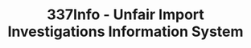 ---
layout: default
bigquery: https://console.cloud.google.com/bigquery?p=patents-public-data&d=usitc_investigations&page=dataset&project=sheets-management-319211
citation: US International Trade Commission 337Info Unfair Import Investigations Information
  System
contributors: US International Trade Comission
cost: None
description: US International Trade Commission 337Info Unfair Import Investigations
  Information System contains data on investigations done under Section 337. Section
  337 declares the infringement of certain statutory intellectual property rights
  and other forms of unfair competition in import trade to be unlawful practices.
  Most Section 337 investigations involve allegations of patent or registered trademark
  infringement.
documentation: FAQ and tutorial available on the site
last_edit: 04/09/2022, 14:27:52
location: https://pubapps2.usitc.gov/337external/
maintained_by: US International Trade Comission
schema_fields:
- actualStartDateEvidHear
- teoIdIssueDate
- id
- htsNumbers
- trademarkNumbers
- endDateMarkmanHearing
- dateCreated
- ouiiAttorney
- respondent
- finalIdOnViolationDue
- markmanHearing
- startDateMarkmanHearing
- investigationTermDate
- targetDate
- finalIdOnViolationIssue
- issueDateOtherNonFinal
- docketNo
- investigationNo
- patentNumber
- currentStatus
- ouiiParticipation
- scheduledStartDateEvidHear
- aljAssigned
- lastUpdated
- invUnfairAct
- complainant
- teoProceedingInvolved
- teoReliefGranted
- gcAttorney
- scheduledEndDateEvidHear
- cafcAppeals
- investigationType
- title
- teoIdDueDate
- patentNumbers
- copyrightNumbers
- publication_number
- finalDetNoViolation
- currentActiveALJ
- dateComplaintFiled
- actualEndDateEvidHear
- internalRemand
- dateOfPublicationFrNotice
- finalDetViolation
shortname: unfair_import_investigations
tags:
- import
- legal
- trade
timeframe: 2008-2021 (prior to 2008 downloadable as a JSON file)
title: 337Info - Unfair Import Investigations Information System
uuid: 2721f5ec-e599-4890-9265-9706719fc71e
---